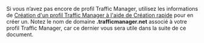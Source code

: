 Si vous n’avez pas encore de profil Traffic Manager, utilisez les informations de [Création d'un profil Traffic Manager à l'aide de Création rapide][Création d'un profil Traffic Manager à l'aide de Création rapide] pour en créer un. Notez le nom de domaine **.trafficmanager.net** associé à votre profil Traffic Manager, car ce dernier vous sera utile dans la suite de ce document.

  [Création d'un profil Traffic Manager à l'aide de Création rapide]: /fr-fr/library/windowsazure/dn339012.aspx
